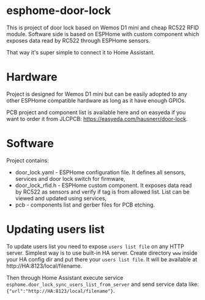 # esphome-door-lock

This is project of door lock based on Wemos D1 mini and cheap RC522 RFID module. Software side is based on ESPHome with custom component which exposes data read by RC522 through ESPHome sensors.

That way it's super simple to connect it to Home Assistant.

# Hardware

Project is designed for Wemos D1 mini but can be easily adopted to any other ESPHome compatible hardware as long as it have enough GPIOs.

PCB project and component list is available here and on easyeda if you want to order it from JLCPCB: https://easyeda.com/hausnerr/door-lock.

# Software

Project contains:
 - door_lock.yaml - ESPHome configuration file. It defines all sensors, services and door lock switch for firmware,
 - door_lock_rfid.h - ESPHome custom component. It exposes data read by RC522 as sensors and verify if tag is from allowed list. List can be viewed and updated using services,
 - pcb - components list and gerber files for PCB etching.

# Updating users list

To update users list you need to expose `users list file` on any HTTP server. Simplest way is to use built-in HA server. Create directory `www` inside your HA config dir and put there your `users list file`.
It will be available at http://HA:8123/local/filename.

Then through Home Assistant execute service `esphome.door_lock_sync_users_list_from_server` and send service data like: `{"url":"http://HA:8123/local/filename"}`.
